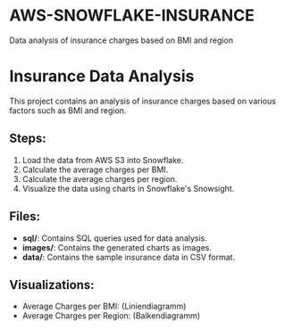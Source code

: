 # AWS-SNOWFLAKE-INSURANCE
Data analysis of insurance charges based on BMI and region
# Insurance Data Analysis

This project contains an analysis of insurance charges based on various factors such as BMI and region. 

## Steps:
1. Load the data from AWS S3 into Snowflake.
2. Calculate the average charges per BMI.
3. Calculate the average charges per region.
4. Visualize the data using charts in Snowflake's Snowsight.

## Files:
- **sql/**: Contains SQL queries used for data analysis.
- **images/**: Contains the generated charts as images.
- **data/**: Contains the sample insurance data in CSV format.

## Visualizations:
- Average Charges per BMI: (Liniendiagramm)
- Average Charges per Region: (Balkendiagramm)
